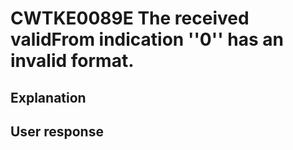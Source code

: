 # CWTKE0089E The received validFrom indication ''0'' has an invalid format.

## Explanation

## User response